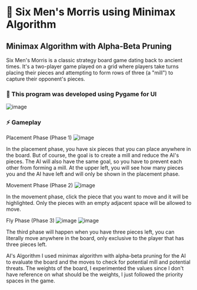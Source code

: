 # 🚀 Six Men's Morris using Minimax Algorithm
## Minimax Algorithm with Alpha-Beta Pruning

Six Men's Morris is a classic strategy board game dating back to ancient times. 
It's a two-player game played on a grid where players take turns placing their pieces and attempting to form rows of three (a "mill") to capture their opponent's pieces. 

### 🎨 This program was developed using Pygame for UI
![image](https://github.com/Tahmwellrups/six_men_morris/assets/130148168/20eca3ef-61c3-44ac-98db-87053da83159)

### ⚡️ Gameplay
Placement Phase (Phase 1)
![image](https://github.com/Tahmwellrups/six_men_morris/assets/130148168/8b386e6e-b542-4908-8cb8-661d03c7c3fa)

In the placement phase, you have six pieces that you can place anywhere in the board. But of course, the goal is to create a mill and reduce the AI's pieces. The AI will also have the same goal, so you have to prevent each other from forming a mill. At the upper left, you will see how many pieces you and the AI have left and will only be shown in the placement phase. 

Movement Phase (Phase 2)
![image](https://github.com/Tahmwellrups/six_men_morris/assets/130148168/43226ea7-8366-4122-a7f4-ae11f6d0d2c4)

In the movement phase, click the piece that you want to move and it will be highlighted. Only the pieces with an empty adjacent space will be allowed to move.

Fly Phase (Phase 3)
![image](https://github.com/Tahmwellrups/six_men_morris/assets/130148168/e6c39137-d0e4-4d18-b02c-83519df0c08c)
![image](https://github.com/Tahmwellrups/six_men_morris/assets/130148168/91e4f2bb-6e83-499c-afc5-8bb040e7d692)

The third phase will happen when you have three pieces left, you can literally move anywhere in the board, only exclusive to the player that has three pieces left.

AI's Algorithm
I used minimax algorithm with alpha-beta pruning for the AI to evaluate the board and the moves to check for potential mill and potential threats. The weights of the board, I experimented the values since I don't have reference on what should be the weights, I just followed the priority spaces in the game.

